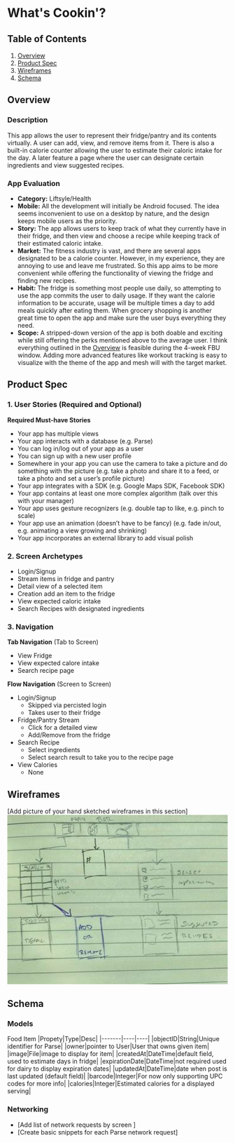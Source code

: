 # What's Cookin'?

## Table of Contents
1. [Overview](#Overview)
1. [Product Spec](#Product-Spec)
1. [Wireframes](#Wireframes)
2. [Schema](#Schema)

## Overview
### Description
This app allows the user to represent their fridge/pantry and its contents virtually. A user can add, view, and remove items from it. There is also a built-in calorie counter allowing the user to estimate their caloric intake for the day. A later feature a page where the user can designate certain ingredients and view suggested recipes.

### App Evaluation
- **Category:** Liftsyle/Health
- **Mobile:** All the development will initially be Android focused. The idea seems inconvenient to use on a desktop by nature, and the design keeps mobile users as the priority.
- **Story:** The app allows users to keep track of what they currently have in their fridge, and then view and choose a recipe while keeping track of their estimated caloric intake.
- **Market:** The fitness industry is vast, and there are several apps designated to be a calorie counter. However, in my experience, they are annoying to use and leave me frustrated. So this app aims to be more convenient while offering the functionality of viewing the fridge and finding new recipes.
- **Habit:** The fridge is something most people use daily, so attempting to use the app commits the user to daily usage. If they want the calorie information to be accurate, usage will be multiple times a day to add meals quickly after eating them. When grocery shopping is another great time to open the app and make sure the user buys everything they need. 
- **Scope:** A stripped-down version of the app is both doable and exciting while still offering the perks mentioned above to the average user. I think everything outlined in the [Overview](#Overview)  is feasible during the 4-week FBU window. Adding more advanced features like workout tracking is easy to visualize with the theme of the app and mesh will with the target market.

## Product Spec

### 1. User Stories (Required and Optional)

**Required Must-have Stories**

* Your app has multiple views
* Your app interacts with a database (e.g. Parse)
* You can log in/log out of your app as a user
* You can sign up with a new user profile
* Somewhere in your app you can use the camera to take a picture and do something with the picture (e.g. take a photo and share it to a feed, or take a photo and set a user’s profile picture)
* Your app integrates with a SDK (e.g. Google Maps SDK, Facebook SDK)
* Your app contains at least one more complex algorithm (talk over this with your manager)
* Your app uses gesture recognizers (e.g. double tap to like, e.g. pinch to scale)
* Your app use an animation (doesn’t have to be fancy) (e.g. fade in/out, e.g. animating a view growing and shrinking)
* Your app incorporates an external library to add visual polish


<!-- **Optional Nice-to-have Stories**

* [fill in your required user stories here]
* ... -->

### 2. Screen Archetypes

* Login/Signup
* Stream items in fridge and pantry
* Detail view of a selected item
* Creation add an item to the fridge
* View expected caloric intake
* Search Recipes with designated ingredients

### 3. Navigation

**Tab Navigation** (Tab to Screen)

* View Fridge
* View expected calore intake
* Search recipe page

**Flow Navigation** (Screen to Screen)

* Login/Signup
   * Skipped via percisted login
   * Takes user to their fridge
* Fridge/Pantry Stream
   * Click for a detailed view
   * Add/Remove from the fridge
* Search Recipe
   * Select ingredients
   * Select search result to take you to the recipe page
* View Calories
   * None

## Wireframes
[Add picture of your hand sketched wireframes in this section]
<img src="wireframe1.jpg" width=600>

## Schema 

### Models
Food Item
|Propety|Type|Desc|
|-------|----|----|
|objectID|String|Unique identifier for Parse|
|owner|pointer to User|User that owns given item|
|image|File|image to display for item|
|createdAt|DateTime|default field, used to estimate days in fridge|
|expirationDate|DateTime|not required used for dairy to display expiration dates|
|updatedAt|DateTime|date when post is last updated (default field)|
|barcode|Integer|For now only supporting UPC codes for more info|
|calories|Integer|Estimated calories for a displayed serving|


### Networking
- [Add list of network requests by screen ]
- [Create basic snippets for each Parse network request]
